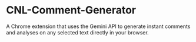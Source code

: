 # CNL-Comment-Generator
A Chrome extension that uses the Gemini API to generate instant comments and analyses on any selected text directly in your browser.

